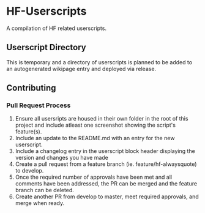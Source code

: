 # HF-Userscripts
A compilation of HF related userscripts.

## Userscript Directory
This is temporary and a directory of userscripts is planned to be added to an autogenerated wikipage entry and deployed via release.


## Contributing
### Pull Request Process
1. Ensure all usersripts are housed in their own folder in the root of this project and include atleast one screenshot showing the script's feature(s).
2. Include an update to the README.md with an entry for the new userscript.
3. Include a changelog entry in the userscript block header displaying the version and changes you have made
4. Create a pull request from a feature branch (ie. feature/hf-alwaysquote) to develop.
5. Once the required number of approvals have been met and all comments have been addressed, the PR can be merged and the feature branch can be deleted.
6. Create another PR from develop to master, meet required approvals, and merge when ready.
